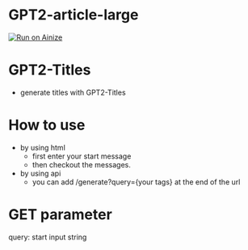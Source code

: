 # GPT2-article-large
[![Run on Ainize](https://ainize.ai/images/run_on_ainize_button.svg)](https://ainize.web.app/redirect?git_repo=https://github.com/bakjiho/GPT2-Article-Large2)

GPT2-Titles
=================
* generate titles with GPT2-Titles

 How to use
 ===============
 * by using html
	* first enter your start message
	* then checkout the messages.
* by using api
	* you can add /generate?query={your tags} at the end of the url
	
GET parameter
=================
query: start input string
